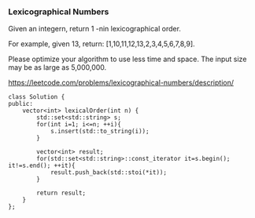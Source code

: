 ### Lexicographical Numbers


Given an integern, return 1 -nin lexicographical order.

For example, given 13, return: \[1,10,11,12,13,2,3,4,5,6,7,8,9\].

Please optimize your algorithm to use less time and space. The input size may be as large as 5,000,000.

https://leetcode.com/problems/lexicographical-numbers/description/

```
class Solution {
public:
    vector<int> lexicalOrder(int n) {
        std::set<std::string> s;
        for(int i=1; i<=n; ++i){
            s.insert(std::to_string(i));
        }
        
        vector<int> result;
        for(std::set<std::string>::const_iterator it=s.begin(); it!=s.end(); ++it){
            result.push_back(std::stoi(*it));
        }
        
        return result;
    }
};
```

